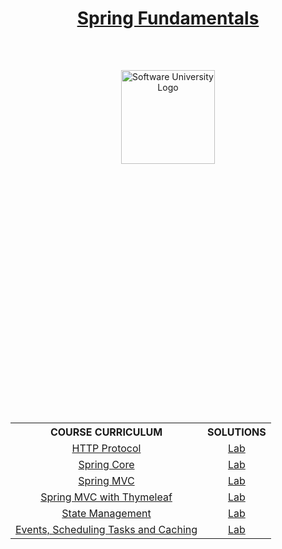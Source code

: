 <!DOCTYPE html>
<html lang="en">

<head>
    <meta charset="UTF-8">
    <meta http-equiv="X-UA-Compatible" content="IE=edge">
    <meta name="viewport" content="width=device-width, initial-scale=1.0">
</head>

<body>
    <header class="softuni__header">
        <h1 class="softuni__header__title" align="center" style="text-decoration: none;">
            <a href="https://github.com/todorkrastev/software-university/tree/main/Spring/C02_SpringFundamentals/2024-05/L00_CourseIntroduction/Presentation"
                class="softuni__header__title__link">Spring Fundamentals</a>
        </h1>
    </header>
    <main class="softuni">
        <div class="softuni__logo" align="center" style="position: relative;">
            <a href="https://softuni.bg" class="softuni__logo_link" target="_blank">
                <img src="https://upload.wikimedia.org/wikipedia/commons/7/76/Logo_Software_University_%28SoftUni%29_-_blue.png"
                    alt="Software University Logo" class="softuni__logo__img"
                    style="position:absolute; top: 50%; left: 50%; transform: translate(-50%, 0%); width:150px; padding:10px; margin: 0 auto;">
            </a>
        </div>
        <div class="softuni__subjects" align="center" style="position: relative;">
            <table class="softuni__subjects__table"
                style="position: absolute; top: 50%; left: 50%; transform: translate(-50%, 300%); width:100%; max-width:1000px;">
                <tr class="softuni__subjects__table__row">
                    <th class="softuni__subjects__table__row__header"
                        style="text-align:center; vertical-align: middle;">
                        COURSE CURRICULUM
                    </th>
                    <th class="softuni__subjects__table__row__header"
                        style="text-align:center; vertical-align: middle;">
                        SOLUTIONS
                    </th>
                </tr>
                <tr class="softuni__subjects__table__row">
                    <td class="softuni__subjects__table__row__data" style="text-align:center; vertical-align: middle;">
                        <a href="https://github.com/todorkrastev/software-university/tree/main/Spring/C02_SpringFundamentals/2024-05/L01_HttpProtocol/Presentation"
                            class="softuni__subjects__table__row__data__link" target="_blank">HTTP Protocol</a>
                    </td>
                    <td class="softuni__subjects__table__row__data" style="text-align:center; vertical-align: middle;">
                        <a href="https://github.com/todorkrastev/software-university/tree/main/Spring/C02_SpringFundamentals/2024-05/DemoCode"
                            class="softuni__subjects__table__row__data__link" target="_blank">Lab</a>
                    </td>
                </tr>
                <tr class="softuni__subjects__table__row">
                    <td class="softuni__subjects__table__row__data" style="text-align:center; vertical-align: middle;">
                        <a href="https://github.com/todorkrastev/software-university/tree/main/Spring/C02_SpringFundamentals/2024-05/L02_SpringCore/Presentation"
                            class="softuni__subjects__table__row__data__link" target="_blank">Spring Core</a>
                    </td>
                    <td class="softuni__subjects__table__row__data" style="text-align:center; vertical-align: middle;">
                        <a href="https://github.com/todorkrastev/software-university/tree/main/Spring/C02_SpringFundamentals/2024-05/DemoCode"
                            class="softuni__subjects__table__row__data__link" target="_blank">Lab</a>
                    </td>
                </tr>
                <tr class="softuni__subjects__table__row">
                    <td class="softuni__subjects__table__row__data" style="text-align:center; vertical-align: middle;">
                        <a href="https://github.com/todorkrastev/software-university/tree/main/Spring/C02_SpringFundamentals/2024-05/L03_SpringMvc/Presentation"
                            class="softuni__subjects__table__row__data__link" target="_blank">Spring MVC</a>
                    </td>
                    <td class="softuni__subjects__table__row__data" style="text-align:center; vertical-align: middle;">
                        <a href="https://github.com/todorkrastev/software-university/tree/main/Spring/C02_SpringFundamentals/2024-05/DemoCode"
                            class="softuni__subjects__table__row__data__link" target="_blank">Lab</a>
                    </td>
                </tr>
                <tr class="softuni__subjects__table__row">
                    <td class="softuni__subjects__table__row__data" style="text-align:center; vertical-align: middle;">
                        <a href="https://github.com/todorkrastev/software-university/tree/main/Spring/C02_SpringFundamentals/2024-05/L04_SpringMvcWithThymeleaf/Presentation"
                            class="softuni__subjects__table__row__data__link" target="_blank">Spring MVC with Thymeleaf</a>
                    </td>
                    <td class="softuni__subjects__table__row__data" style="text-align:center; vertical-align: middle;">
                        <a href="https://github.com/todorkrastev/software-university/tree/main/Spring/C02_SpringFundamentals/2024-05/DemoCode"
                            class="softuni__subjects__table__row__data__link" target="_blank">Lab</a>
                    </td>
                </tr>
                <tr class="softuni__subjects__table__row">
                    <td class="softuni__subjects__table__row__data" style="text-align:center; vertical-align: middle;">
                        <a href="https://github.com/todorkrastev/software-university/tree/main/Spring/C02_SpringFundamentals/2024-05/L05_StateManagement/Presentation"
                            class="softuni__subjects__table__row__data__link" target="_blank">State Management</a>
                    </td>
                    <td class="softuni__subjects__table__row__data" style="text-align:center; vertical-align: middle;">
                        <a href="https://github.com/todorkrastev/software-university/tree/main/Spring/C02_SpringFundamentals/2024-05/DemoCode"
                            class="softuni__subjects__table__row__data__link" target="_blank">Lab</a>
                    </td>
                </tr>
                <tr class="softuni__subjects__table__row">
                    <td class="softuni__subjects__table__row__data" style="text-align:center; vertical-align: middle;">
                        <a href="https://github.com/todorkrastev/software-university/tree/main/Spring/C02_SpringFundamentals/2024-05/L06_EventsSchedulingTasksAndCaching/Presantation"
                            class="softuni__subjects__table__row__data__link" target="_blank">Events, Scheduling Tasks and Caching</a>
                    </td>
                    <td class="softuni__subjects__table__row__data" style="text-align:center; vertical-align: middle;">
                        <a href="https://github.com/todorkrastev/software-university/tree/main/Spring/C02_SpringFundamentals/2024-05/DemoCode"
                            class="softuni__subjects__table__row__data__link" target="_blank">Lab</a>
                    </td>
                </tr>
            </table>
        </div>
    </main>
</body>

</html>
